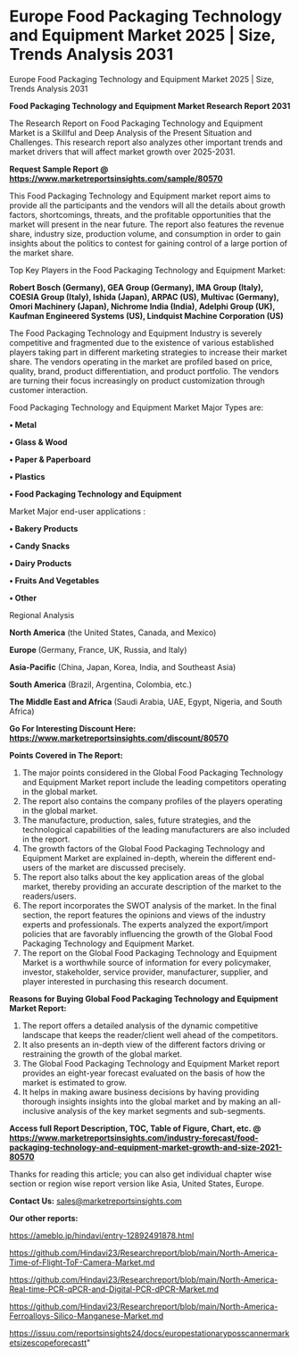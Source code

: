 # Europe Food Packaging Technology and Equipment Market 2025 | Size, Trends Analysis 2031
Europe Food Packaging Technology and Equipment Market 2025 | Size, Trends Analysis 2031

<strong>Food Packaging Technology and Equipment Market Research Report 2031</strong>

The Research Report on Food Packaging Technology and Equipment Market is a Skillful and Deep Analysis of the Present Situation and Challenges. This research report also analyzes other important trends and market drivers that will affect market growth over 2025-2031.

<strong>Request Sample Report @ <a href=https://www.marketreportsinsights.com/sample/80570>https://www.marketreportsinsights.com/sample/80570</a></strong>

This Food Packaging Technology and Equipment market report aims to provide all the participants and the vendors will all the details about growth factors, shortcomings, threats, and the profitable opportunities that the market will present in the near future. The report also features the revenue share, industry size, production volume, and consumption in order to gain insights about the politics to contest for gaining control of a large portion of the market share.

Top Key Players in the Food Packaging Technology and Equipment Market:

<strong>Robert Bosch (Germany), GEA Group (Germany), IMA Group (Italy), COESIA Group (Italy), Ishida (Japan), ARPAC (US), Multivac (Germany), Omori Machinery (Japan), Nichrome India (India), Adelphi Group (UK), Kaufman Engineered Systems (US), Lindquist Machine Corporation (US)</strong>

The Food Packaging Technology and Equipment Industry is severely competitive and fragmented due to the existence of various established players taking part in different marketing strategies to increase their market share. The vendors operating in the market are profiled based on price, quality, brand, product differentiation, and product portfolio. The vendors are turning their focus increasingly on product customization through customer interaction.

Food Packaging Technology and Equipment Market Major Types are:

<strong>• Metal

• Glass & Wood

• Paper & Paperboard

• Plastics

• Food Packaging Technology and Equipment</strong>

Market Major end-user applications :

<strong>• Bakery Products

• Candy Snacks

• Dairy Products

• Fruits And Vegetables

• Other</strong>

Regional Analysis

</u><strong><b>North America</b></strong> (the United States, Canada, and Mexico)

<strong><b>Europe </b></strong>(Germany, France, UK, Russia, and Italy)

<strong><b>Asia-Pacific</b></strong> (China, Japan, Korea, India, and Southeast Asia)

<strong><b>South America</b></strong> (Brazil, Argentina, Colombia, etc.)

<strong><b>The Middle East and Africa</b></strong> (Saudi Arabia, UAE, Egypt, Nigeria, and South Africa)

<strong>Go For Interesting Discount Here: <a href=https://www.marketreportsinsights.com/discount/80570>https://www.marketreportsinsights.com/discount/80570</a></strong>

<strong>Points Covered in The Report:</strong>
<ol>
  <li>The major points considered in the Global Food Packaging Technology and Equipment Market report include the leading competitors operating in the global market.</li>
  <li>The report also contains the company profiles of the players operating in the global market.</li>
  <li>The manufacture, production, sales, future strategies, and the technological capabilities of the leading manufacturers are also included in the report.</li>
  <li>The growth factors of the Global Food Packaging Technology and Equipment Market are explained in-depth, wherein the different end-users of the market are discussed precisely.</li>
  <li>The report also talks about the key application areas of the global market, thereby providing an accurate description of the market to the readers/users.</li>
  <li>The report incorporates the SWOT analysis of the market. In the final section, the report features the opinions and views of the industry experts and professionals. The experts analyzed the export/import policies that are favorably influencing the growth of the Global Food Packaging Technology and Equipment Market.</li>
  <li>The report on the Global Food Packaging Technology and Equipment Market is a worthwhile source of information for every policymaker, investor, stakeholder, service provider, manufacturer, supplier, and player interested in purchasing this research document.</li>
</ol>
<strong>Reasons for Buying Global Food Packaging Technology and Equipment Market Report:</strong>

<ol>
  <li>The report offers a detailed analysis of the dynamic competitive landscape that keeps the reader/client well ahead of the competitors.</li>
  <li>It also presents an in-depth view of the different factors driving or restraining the growth of the global market.</li>
  <li>The Global Food Packaging Technology and Equipment Market report provides an eight-year forecast evaluated on the basis of how the market is estimated to grow.</li>
  <li>It helps in making aware business decisions by having providing thorough insights insights into the global market and by making an all-inclusive analysis of the key market segments and sub-segments.</li>
</ol>
<strong>Access full Report Description, TOC, Table of Figure, Chart, etc. @ <a href=https://www.marketreportsinsights.com/industry-forecast/food-packaging-technology-and-equipment-market-growth-and-size-2021-80570>https://www.marketreportsinsights.com/industry-forecast/food-packaging-technology-and-equipment-market-growth-and-size-2021-80570</a></strong>


Thanks for reading this article; you can also get individual chapter wise section or region wise report version like Asia, United States, Europe.

<strong>Contact Us:</strong>
sales@marketreportsinsights.com

<strong>Our other reports:</strong>

<a href=https://ameblo.jp/hindavi/entry-12892491878.html>https://ameblo.jp/hindavi/entry-12892491878.html</a>

<a href=https://github.com/Hindavi23/Researchreport/blob/main/North-America-Time-of-Flight-ToF-Camera-Market.md>https://github.com/Hindavi23/Researchreport/blob/main/North-America-Time-of-Flight-ToF-Camera-Market.md</a>

<a href=https://github.com/Hindavi23/Researchreport/blob/main/North-America-Real-time-PCR-qPCR-and-Digital-PCR-dPCR-Market.md>https://github.com/Hindavi23/Researchreport/blob/main/North-America-Real-time-PCR-qPCR-and-Digital-PCR-dPCR-Market.md</a>

<a href=https://github.com/Hindavi23/Researchreport/blob/main/North-America-Ferroalloys-Silico-Manganese-Market.md>https://github.com/Hindavi23/Researchreport/blob/main/North-America-Ferroalloys-Silico-Manganese-Market.md</a>

<a href=https://issuu.com/reportsinsights24/docs/europestationaryposscannermarketsizescopeforecastt>https://issuu.com/reportsinsights24/docs/europestationaryposscannermarketsizescopeforecastt</a>"

